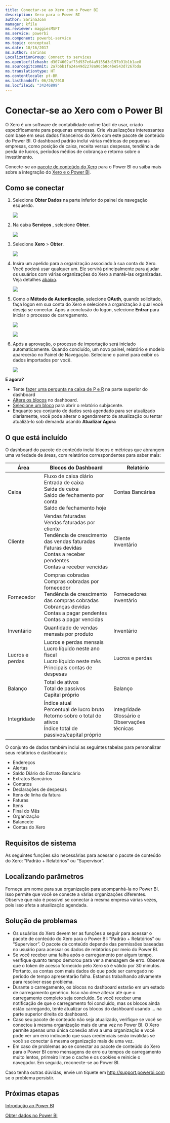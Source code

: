 ```yaml
---
title: Conectar-se ao Xero com o Power BI
description: Xero para o Power BI
author: SarinaJoan
manager: kfile
ms.reviewer: maggiesMSFT
ms.service: powerbi
ms.component: powerbi-service
ms.topic: conceptual
ms.date: 10/16/2017
ms.author: sarinas
LocalizationGroup: Connect to services
ms.openlocfilehash: d3074602af73d937e64a9155d3d197b91b1b1ae8
ms.sourcegitcommit: 2a7bbb1fa24a49d2278a90cb0c4be543d7267bda
ms.translationtype: HT
ms.contentlocale: pt-BR
ms.lasthandoff: 06/26/2018
ms.locfileid: "34246899"
---
```

# <a name="connect-to-xero-with-power-bi"></a>Conectar-se ao Xero com o Power BI
O Xero é um software de contabilidade online fácil de usar, criado especificamente para pequenas empresas. Crie visualizações interessantes com base em seus dados financeiros do Xero com este pacote de conteúdo do Power BI. O dashboard padrão inclui várias métricas de pequenas empresas, como posição de caixa, receita versus despesas, tendência de perda de lucros, períodos médios de cobrança e retorno sobre o investimento.

Conecte-se ao [pacote de conteúdo do Xero](https://app.powerbi.com/getdata/services/xero) para o Power BI ou saiba mais sobre a integração do [Xero e o Power BI](https://help.xero.com/Power-BI).

## <a name="how-to-connect"></a>Como se conectar
1. Selecione **Obter Dados** na parte inferior do painel de navegação esquerdo.
   
   ![](media/service-connect-to-xero/getdata.png)
2. Na caixa **Serviços** , selecione **Obter**.
   
   ![](media/service-connect-to-xero/services.png)
3. Selecione **Xero** \> **Obter**.
   
   ![](media/service-connect-to-xero/connect.png)
4. Insira um apelido para a organização associado à sua conta do Xero. Você poderá usar qualquer um. Ele servirá principalmente para ajudar os usuários com várias organizações do Xero a mantê-las organizadas. Veja detalhes [abaixo](#FindingParams).
   
   ![](media/service-connect-to-xero/params.png)
5. Como o **Método de Autenticação**, selecione **OAuth**, quando solicitado, faça logon em sua conta do Xero e selecione a organização à qual você deseja se conectar. Após a conclusão do logon, selecione **Entrar** para iniciar o processo de carregamento.
   
    ![](media/service-connect-to-xero/creds.png)
   
    ![](media/service-connect-to-xero/creds2.png)
6. Após a aprovação, o processo de importação será iniciado automaticamente. Quando concluído, um novo painel, relatório e modelo aparecerão no Painel de Navegação. Selecione o painel para exibir os dados importados por você.
   
     ![](media/service-connect-to-xero/dashboard.png)

**E agora?**

* Tente [fazer uma pergunta na caixa de P e R](power-bi-q-and-a.md) na parte superior do dashboard
* [Altere os blocos](service-dashboard-edit-tile.md) no dashboard.
* [Selecione um bloco](service-dashboard-tiles.md) para abrir o relatório subjacente.
* Enquanto seu conjunto de dados será agendado para ser atualizado diariamente, você pode alterar o agendamento de atualização ou tentar atualizá-lo sob demanda usando **Atualizar Agora**

## <a name="whats-included"></a>O que está incluído
O dashboard do pacote de conteúdo inclui blocos e métricas que abrangem uma variedade de áreas, com relatórios correspondentes para saber mais:  

| Área | Blocos do Dashboard | Relatório |
| --- | --- | --- |
| Caixa |Fluxo de caixa diário <br>Entrada de caixa <br>Saída de caixa <br>Saldo de fechamento por conta <br>Saldo de fechamento hoje |Contas Bancárias |
| Cliente |Vendas faturadas <br>Vendas faturadas por cliente <br>Tendência de crescimento das vendas faturadas <br>Faturas devidas <br>Contas a receber pendentes <br>Contas a receber vencidas |Cliente <br>Inventário |
| Fornecedor |Compras cobradas <br>Compras cobradas por fornecedor <br>Tendência de crescimento das compras cobradas <br> Cobranças devidas <br>Contas a pagar pendentes <br>Contas a pagar vencidas |Fornecedores <br>Inventário |
| Inventário |Quantidade de vendas mensais por produto |Inventário |
| Lucros e perdas |Lucros e perdas mensais <br>Lucro líquido neste ano fiscal <br>Lucro líquido neste mês <br>Principais contas de despesas |Lucros e perdas |
| Balanço |Total de ativos <br>Total de passivos <br>Capital próprio |Balanço |
| Integridade |Índice atual <br>Percentual de lucro bruto <br> Retorno sobre o total de ativos <br>Índice total de passivos/capital próprio |Integridade <br>Glossário e Observações técnicas |

O conjunto de dados também inclui as seguintes tabelas para personalizar seus relatórios e dashboards:  

* Endereços  
* Alertas  
* Saldo Diário do Extrato Bancário  
* Extratos Bancários  
* Contatos  
* Declarações de despesas  
* Itens de linha da fatura  
* Faturas  
* Itens  
* Final do Mês  
* Organização  
* Balancete  
* Contas do Xero

## <a name="system-requirements"></a>Requisitos de sistema
As seguintes funções são necessárias para acessar o pacote de conteúdo do Xero: “Padrão + Relatórios” ou “Supervisor”.

<a name="FindingParams"></a>

## <a name="finding-parameters"></a>Localizando parâmetros
Forneça um nome para sua organização para acompanhá-la no Power BI. Isso permite que você se conecte a várias organizações diferentes. Observe que não é possível se conectar à mesma empresa várias vezes, pois isso afeta a atualização agendada.   

## <a name="troubleshooting"></a>Solução de problemas
* Os usuários do Xero devem ter as funções a seguir para acessar o pacote de conteúdo do Xero para o Power BI: “Padrão + Relatórios” ou “Supervisor”. O pacote de conteúdo depende das permissões baseadas no usuário para acessar os dados de relatórios por meio do Power BI.  
* Se você receber uma falha após o carregamento por algum tempo, verifique quanto tempo demorou para ver a mensagem de erro. Observe que o token de acesso fornecido pelo Xero só é válido por 30 minutos. Portanto, as contas com mais dados do que pode ser carregado no período de tempo apresentarão falha. Estamos trabalhando ativamente para resolver esse problema.
* Durante o carregamento, os blocos no dashboard estarão em um estado de carregamento genérico. Isso não deve alterar até que o carregamento completo seja concluído. Se você receber uma notificação de que o carregamento foi concluído, mas os blocos ainda estão carregando, tente atualizar os blocos do dashboard usando ... na parte superior direita do dashboard.
* Caso seu pacote de conteúdo não seja atualizado, verifique se você se conectou à mesma organização mais de uma vez no Power BI. O Xero permite apenas uma única conexão ativa a uma organização e você pode ver um erro indicando que suas credenciais serão inválidas se você se conectar à mesma organização mais de uma vez.  
* Em caso de problemas ao se conectar ao pacote de conteúdo do Xero para o Power BI como mensagens de erro ou tempos de carregamento muito lentos, primeiro limpe o cache e os cookies e reinicie o navegador. Em seguida, reconecte-se ao Power BI.  

Caso tenha outras dúvidas, envie um tíquete em http://support.powerbi.com se o problema persistir.

## <a name="next-steps"></a>Próximas etapas
[Introdução ao Power BI](service-get-started.md)

[Obter dados no Power BI](service-get-data.md)

